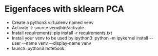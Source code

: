 Eigenfaces with sklearn PCA
==================================
* Create a python3 virtualenv named venv
* Activate it: source venv/bin/activate
* Install requirements: pip install -r requirements.txt
* Install your venv to be used by ipython3:
python -m ipykernel install --user --name venv --display-name venv
* launch ipython3 notebook
